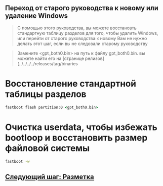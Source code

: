 ## Переход от старого руководства к новому или удаление Windows
> С помощью этого руководства, вы можете восстановть стандартную таблицу разделов для того, чтобы удалить Windows, или перейти от старого руководства к новому 
> Вам не нужно делать этот шаг, если вы не следовали старому руководству


> Замените <gpt_both0.bin> на путь к файлу gpt_both0.bin. вы можете найти его на [странице релизов](../../../../releases/tag/binaries


# Восстановление стандартной таблицы разделов

```cmd
fastboot flash partition:0 <gpt_both0.bin>
```

# Очистка userdata, чтобы избежать bootloop и восстановить размер файловой системы
```cmd
fastboot -w
```

## [Следующий шаг: Разметка](/guide/Russian/1-partitions-ru.md)
